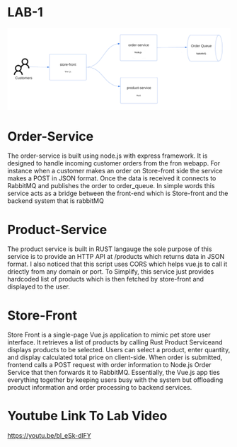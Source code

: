 # LAB-1
![alt text](app-architecture.png)
# Order-Service
The order-service is built using node.js with express framework. It is designed to handle incoming customer orders from the fron webapp. For instance when a customer makes an order on Store-front side the service makes a POST in JSON format. Once the data is received it connects to RabbitMQ and publishes the order to order_queue. In simple words this service acts as a bridge between the front-end which is Store-front and the backend system that is rabbitMQ

# Product-Service
The product service is built in RUST langauge the sole purpose of this service is to provide an HTTP API at /products which returns data in JSON format. I also noticed that this script uses CORS which helps vue.js to call it driectly from any domain or port. To Simplify, this service just provides hardcoded list of products which is then fetched by store-front and displayed to the user.

# Store-Front
 Store Front is a single-page Vue.js application to mimic pet store user interface. It retrieves a list of products by calling Rust Product Serviceand displays products to be selected. Users can select a product, enter quantity, and display calculated total price on client-side. When order is submitted, frontend calls a POST request with order information to Node.js Order Service that then forwards it to RabbitMQ. Essentially, the Vue.js app ties everything together by keeping users busy with the system but offloading product information and order processing to backend services.



# Youtube Link To Lab Video
https://youtu.be/bl_eSk-dlFY 